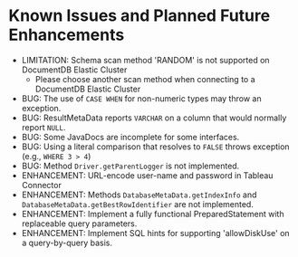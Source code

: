 # Known Issues and Planned Future Enhancements

- LIMITATION: Schema scan method 'RANDOM' is not supported on DocumentDB Elastic Cluster
  - Please choose another scan method when connecting to a DocumentDB Elastic Cluster
- BUG: The use of `CASE WHEN` for non-numeric types may throw an exception.
- BUG: ResultMetaData reports `VARCHAR` on a column that would normally report `NULL`.
- BUG: Some JavaDocs are incomplete for some interfaces.
- BUG: Using a literal comparison that resolves to `FALSE` throws exception (e.g., `WHERE 3 > 4`)
- BUG: Method `Driver.getParentLogger` is not implemented.
- ENHANCEMENT: URL-encode user-name and password in Tableau Connector
- ENHANCEMENT: Methods `DatabaseMetaData.getIndexInfo` and `DatabaseMetaData.getBestRowIdentifier` are not implemented.
- ENHANCEMENT: Implement a fully functional PreparedStatement with replaceable query parameters.
- ENHANCEMENT: Implement SQL hints for supporting 'allowDiskUse' on a query-by-query basis.

